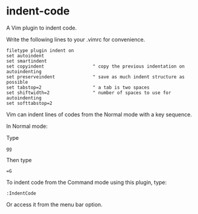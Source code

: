 # indent-code
A Vim plugin to indent code.

Write the following lines to your .vimrc for convenience.

```
filetype plugin indent on
set autoindent
set smartindent
set copyindent                  " copy the previous indentation on autoindenting
set preserveindent              " save as much indent structure as possible
set tabstop=2                   " a tab is two spaces
set shiftwidth=2                " number of spaces to use for autoindenting
set softtabstop=2
```

Vim can indent lines of codes from the Normal mode with a key sequence.

In Normal mode:

Type

```
gg
```

Then type

```
=G
```

To indent code from the Command mode using this plugin, type:

```
:IndentCode
```

Or access it from the menu bar option.
